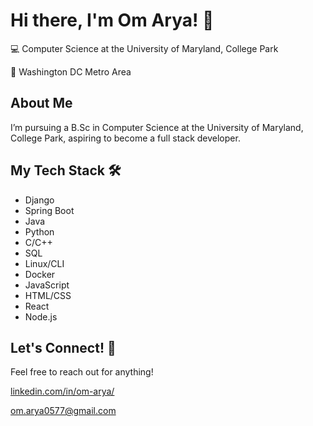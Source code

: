 # Hi there, I'm Om Arya! 👋
💻 Computer Science at the University of Maryland, College Park

📍 Washington DC Metro Area

## About Me
I’m pursuing a B.Sc in Computer Science at the University of Maryland, College Park, aspiring to become a full stack developer.

## My Tech Stack 🛠
- Django
- Spring Boot
- Java
- Python
- C/C++
- SQL
- Linux/CLI
- Docker
- JavaScript
- HTML/CSS
- React
- Node.js
## Let's Connect! 🤝
Feel free to reach out for anything!

[linkedin.com/in/om-arya/](https://www.linkedin.com/in/om-arya/)

[om.arya0577@gmail.com](mailto:om.arya0577@gmail.com)
